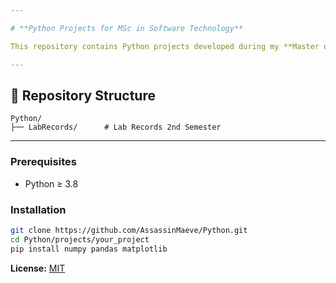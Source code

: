 ```yaml
---

# **Python Projects for MSc in Software Technology**  

This repository contains Python projects developed during my **Master of Science in Software Technology (MSc ST)** program. It includes basic programs all the way up to advance pandas, numpy using jupyter notebook.  

---
```


## **📂 Repository Structure**  

```
Python/
├── LabRecords/      # Lab Records 2nd Semester
```

---

### **Prerequisites**  
- Python ≥ 3.8  

### **Installation**  
```bash
git clone https://github.com/AssassinMaeve/Python.git
cd Python/projects/your_project  
pip install numpy pandas matplotlib
```

**License:** [MIT](LICENSE)
